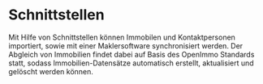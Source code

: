 # Schnittstellen

Mit Hilfe von Schnittstellen können Immobilen und Kontaktpersonen importiert, sowie mit einer Maklersoftware synchronisiert werden. Der Abgleich von Immobilien findet dabei auf Basis des OpenImmo Standards statt, sodass Immobilien-Datensätze automatisch erstellt, aktualisiert und gelöscht werden können.

